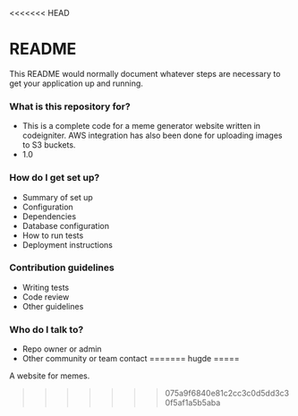 <<<<<<< HEAD
# README #

This README would normally document whatever steps are necessary to get your application up and running.

### What is this repository for? ###

* This is a complete code for a meme generator website written in codeigniter. AWS integration has also been done for uploading images to S3 buckets.
* 1.0

### How do I get set up? ###

* Summary of set up
* Configuration
* Dependencies
* Database configuration
* How to run tests
* Deployment instructions

### Contribution guidelines ###

* Writing tests
* Code review
* Other guidelines

### Who do I talk to? ###

* Repo owner or admin
* Other community or team contact
=======
hugde
=====

A website for memes.
>>>>>>> 075a9f6840e81c2cc3c0d5dd3c30f5af1a5b5aba
